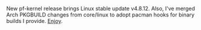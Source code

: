 New pf-kernel release brings Linux stable update v4.8.12. Also, I've merged
Arch PKGBUILD changes from core/linux to adopt pacman hooks for binary builds
I provide. [Enjoy](https://pf.natalenko.name/sources/4.8/patch-4.8-pf9.xz).

